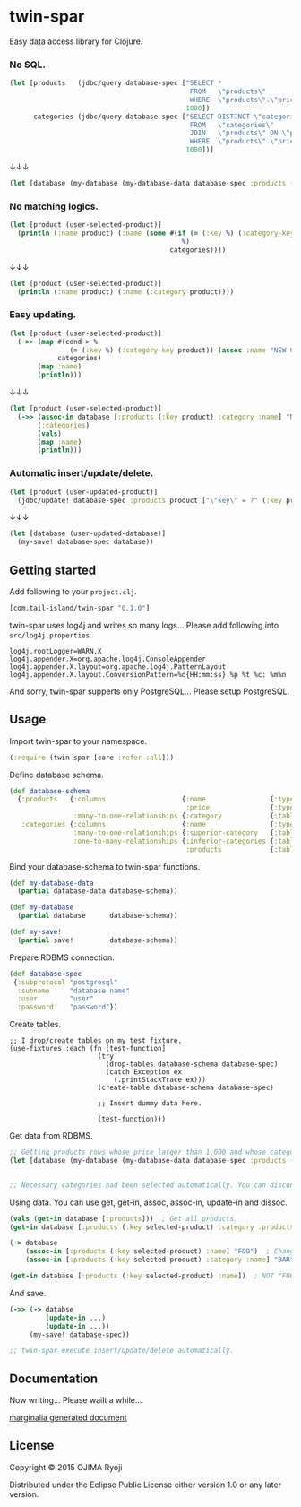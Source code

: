 # twin-spar

Easy data access library for Clojure.

### No SQL.

```clojure
(let [products   (jdbc/query database-spec ["SELECT *
                                             FROM   \"products\"
                                             WHERE  \"products\".\"price\" > ?"
                                            1000])
      categories (jdbc/query database-spec ["SELECT DISTINCT \"categories\".*
                                             FROM   \"categories\"
                                             JOIN   \"products\" ON \"products\".\"category-key\" = \"categories\".\"key\"
                                             WHERE  \"products\".\"price\" > ?"
                                            1000])]
```

↓↓↓

```clojure
(let [database (my-database (my-database-data database-spec :products ($> :price 1000)))]
```

### No matching logics.

```clojure
(let [product (user-selected-product)]
  (println (:name product) (:name (some #(if (= (:key %) (:category-key product))
                                           %)
                                        categories))))
```

↓↓↓

```clojure
(let [product (user-selected-product)]
  (println (:name product) (:name (:category product))))
```

### Easy updating.

```clojure
(let [product (user-selected-product)]
  (->> (map #(cond-> %
               (= (:key %) (:category-key product)) (assoc :name "NEW Category"))
            categories)
       (map :name)
       (println)))
```

↓↓↓

```clojure
(let [product (user-selected-product)]
  (->> (assoc-in database [:products (:key product) :category :name] "NEW Category")
       (:categories)
       (vals)
       (map :name)
       (println)))
```

### Automatic insert/update/delete.

```clojure
(let [product (user-updated-product)]
  (jdbc/update! database-spec :products product ["\"key\" = ?" (:key product)] :entities (jdbc/quoted \")))
```

↓↓↓

```clojure
(let [database (user-updated-database)]
  (my-save! database-spec database))
```

## Getting started

Add following to your <code>project.clj</code>.

```clojure
[com.tail-island/twin-spar "0.1.0"]
```

twin-spar uses log4j and writes so many logs... Please add following into <code>src/log4j.properties</code>.

```
log4j.rootLogger=WARN,X
log4j.appender.X=org.apache.log4j.ConsoleAppender
log4j.appender.X.layout=org.apache.log4j.PatternLayout
log4j.appender.X.layout.ConversionPattern=%d{HH:mm:ss} %p %t %c: %m%n
```

And sorry, twin-spar supperts only PostgreSQL... Please setup PostgreSQL.

## Usage

Import twin-spar to your namespace.

```clojure
(:require (twin-spar [core :refer :all]))
```

Define database schema.

```clojure
(def database-schema
  {:products   {:columns                   {:name                {:type      :string}
                                            :price               {:type      :decimal}}
                :many-to-one-relationships {:category            {:table-key :categories}}}
   :categories {:columns                   {:name                {:type      :string}}
                :many-to-one-relationships {:superior-category   {:table-key :categories}}
                :one-to-many-relationships {:inferior-categories {:table-key :categories, :many-to-one-relationship-key :superior-category}
                                            :products            {:table-key :products,   :many-to-one-relationship-key :category}}}})
```

Bind your database-schema to twin-spar functions.

```clojure
(def my-database-data
  (partial database-data database-schema))

(def my-database
  (partial database      database-schema))

(def my-save!
  (partial save!         database-schema))
```

Prepare RDBMS connection.

```clojure
(def database-spec
 {:subprotocol "postgresql"
  :subname     "database name"
  :user        "user"
  :password    "password"})
```

Create tables.

```
;; I drop/create tables on my test fixture.
(use-fixtures :each (fn [test-function]
                      (try
                        (drop-tables database-schema database-spec)
                        (catch Exception ex
                          (.printStackTrace ex)))
                      (create-table database-schema database-spec)

                      ;; Insert dummy data here.

                      (test-function)))
```

Get data from RDBMS.

```clojure
;; Getting products rows whose price larger than 1,000 and whose category's superior-category's superior-category's name is "foo".
(let [database (my-database (my-database-data database-spec :products ($and ($> :price 1000)
                                                                            ($= :category.superior-category.superior-category.name "foo"))))]

;; Necessary categories had been selected automatically. You can disconnect from RDBMS now.
```

Using data. You can use get, get-in, assoc, assoc-in, update-in and dissoc.

```clojure
(vals (get-in database [:products]))  ; Get all products.
(get-in database [:products (:key selected-product) :category :products])  ; Get same category products.

(-> database
    (assoc-in [:products (:key selected-product) :name] "FOO")  ; Change product's name.
    (assoc-in [:products (:key selected-product) :category :name] "BAR"))  ; Change product's category's name.

(get-in database [:products (:key selected-product) :name])  ; NOT "FOO". Original name is returned, because everything is immutable.
```

And save.

```clojure
(->> (-> databse
         (update-in ...)
         (update-in ...))
     (my-save! database-spec))

;; twin-spar execute insert/update/delete automatically.
```

## Documentation

Now writing... Please wailt a while...

[marginalia generated document](http://tail-island.github.io/twin-spar/uberdoc.html)

## License

Copyright © 2015 OJIMA Ryoji

Distributed under the Eclipse Public License either version 1.0 or any later version.
